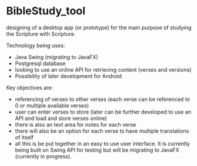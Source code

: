 # BibleStudy_tool
designing of a desktop app (or prototype) for the main purpose of studying the Scripture with Scripture.

Technology being uses:
  - Java Swing (migrating to JavaFX)
  - Postgresql database
  - looking to use an online API for retrieving content (verses and versions)
  - Possibility of later development for Android
  
  
Key objectives are:
  - referencing of verses to other verses (each verse can be referenced to 0 or multiple available verses)
  - user can enter verses to store (later can be further developed to use an API and load and store verses online)
  - there is also an text area for notes for each verse
  - there will also be an option for each verse to have multiple translations of itself
  - all this is be put together in an easy to use user interface. It is currently being built on Swing API for testing but will be migrating to JavaFX (currently in progress).
